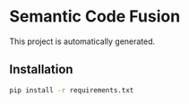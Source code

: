 # Semantic Code Fusion

This project is automatically generated.

## Installation

```sh
pip install -r requirements.txt
```
